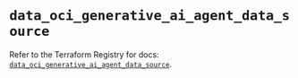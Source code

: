 # `data_oci_generative_ai_agent_data_source`

Refer to the Terraform Registry for docs: [`data_oci_generative_ai_agent_data_source`](https://registry.terraform.io/providers/oracle/oci/6.18.0/docs/data-sources/generative_ai_agent_data_source).

